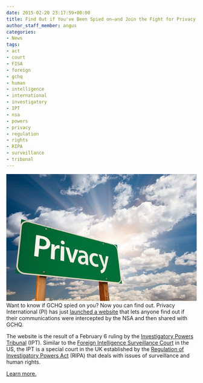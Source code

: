 ```yaml
---
date: 2015-02-20 23:17:59+00:00
title: Find Out if You've Been Spied on—and Join the Fight for Privacy
author_staff_member: angus
categories:
- News
tags:
- act
- court
- FISA
- foreign
- gchq
- human
- intelligence
- international
- investigatory
- IPT
- nsa
- powers
- privacy
- regulation
- rights
- RIPA
- surveillance
- tribunal
---
```


![Privacy sign, Image credit: QA Adjusting](/images/privacy.jpg) 
Want to know if GCHQ spied on you? Now you can find out. Privacy International (PI) has just [launched a website](https://www.privacyinternational.org/?q=illegalspying) that lets anyone find out if their communications were intercepted by the NSA and then shared with GCHQ.

The website is the result of a February 6 ruling by the [Investigatory Powers Tribunal](http://www.ipt-uk.com/section.aspx?pageid=1) (IPT). Similar to the [Foreign Intelligence Surveillance Court](https://www.eff.org/deeplinks/2014/08/what-you-need-know-about-fisa-court-and-how-it-needs-change) in the US, the IPT is a special court in the UK established by the [Regulation of Investigatory Powers Act](http://en.wikipedia.org/wiki/Regulation_of_Investigatory_Powers_Act_2000) (RIPA) that deals with issues of surveillance and human rights.

[Learn more.](https://www.eff.org/deeplinks/2015/02/find-out-if-youve-been-spied-and-join-fight-privacy)